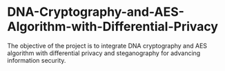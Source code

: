 # DNA-Cryptography-and-AES-Algorithm-with-Differential-Privacy

The objective of the project is to integrate DNA cryptography and AES algorithm with differential privacy and steganography for advancing information security.
